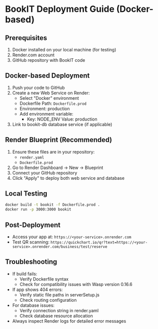 # BookIT Deployment Guide (Docker-based)

## Prerequisites
1. Docker installed on your local machine (for testing)
2. Render.com account
3. GitHub repository with BookIT code

## Docker-based Deployment
1. Push your code to GitHub
2. Create a new Web Service on Render:
   - Select "Docker" environment
   - Dockerfile Path: `Dockerfile.prod`
   - Environment: production
   - Add environment variable: 
        - Key: NODE_ENV 
          Value: production
3. Link to bookit-db database service (if applicable)

## Render Blueprint (Recommended)
1. Ensure these files are in your repository:
   - `render.yaml`
   - `Dockerfile.prod`
2. Go to Render Dashboard → New → Blueprint
3. Connect your GitHub repository
4. Click "Apply" to deploy both web service and database

## Local Testing
```bash
docker build -t bookit -f Dockerfile.prod .
docker run -p 3000:3000 bookit
```

## Post-Deployment
- Access your app at: `https://<your-service>.onrender.com`
- Test QR scanning: `https://quickchart.io/qr?text=https://<your-service>.onrender.com/business/test/reserve`

## Troubleshooting
- If build fails:
  - Verify Dockerfile syntax
  - Check for compatibility issues with Wasp version 0.16.6
- If app shows 404 errors:
  - Verify static file paths in serverSetup.js
  - Check routing configuration
- For database issues:
  - Verify connection string in render.yaml
  - Check database resource allocation
- Always inspect Render logs for detailed error messages